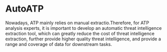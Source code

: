 # AutoATP
Nowadays, ATP mainly relies on manual extractio.Therefore, for ATP analysis experts, it is important to develop an automatic threat intelligence extraction tool, which can greatly reduce the cost of threat intelligence extraction, further provide higher quality threat intelligence, and provide a range and coverage of data for downstream tasks.
